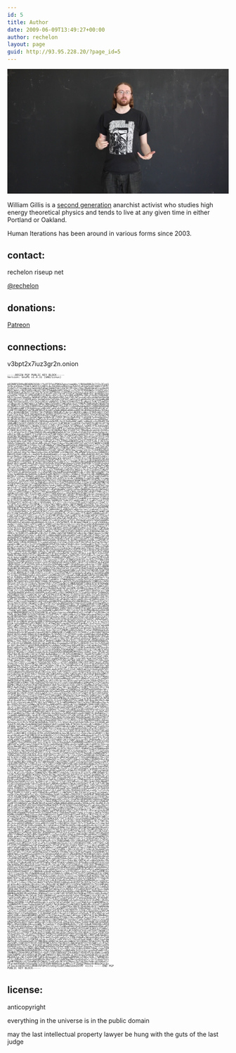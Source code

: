```yaml
---
id: 5
title: Author
date: 2009-06-09T13:49:27+00:00
author: rechelon
layout: page
guid: http://93.95.228.20/?page_id=5
---
```

<img class="alignnone size-full wp-image-1839" src="/wp-content/uploads/2009/06/screen1.png" alt="screen1" width="650" />

William Gillis is a [second generation](http://humaniterations.net/2013/11/08/ted-w-gillis-1931-2013/) anarchist activist who studies high energy theoretical physics and tends to live at any given time in either Portland or Oakland.

Human Iterations has been around in various forms since 2003.

## contact:

rechelon riseup net

[@rechelon](https://twitter.com/#!/rechelon)

## donations:

[Patreon](https://www.patreon.com/williamgillis)

## connections:

v3bpt2x7iuz3gr2n.onion

<div style="font-size: 6px; line-height: 5px;">
  <pre>-----BEGIN PGP PUBLIC KEY BLOCK-----
Version: GnuPG v1.4.11 (GNU/Linux)

mQINBFG5HhoBEADNJU1Kr/YuXf3fgiP9Kb2woyroagWs/j9UUqQ062olYJyJCyg1
3z9cp3Sb4v7IbKIzWSYZrLR8YLAxzA2DHzqPKeYgpJdV2zy01ge5nKYX0DcC5FFC
5z0d/vf/9iHWybaJmbSU8ZdGWq3HHU2V6ixOCPCzFrUkvJbqj8eNY6KdGrgo9kPS
MUSiAHYcr9GFnAOp+MopG/5Hj53HWmNtHFSjK0qLro7n3YfGfD60MU+ctQgILm5s
v03Eh9RIwHJ8ZYcxml2g/Kl4J5xBTZ0f0y1uPXIUFaYQ2Uwnqkm+RVrqvbkBItG+
yJo4FW/YEGLVr2PRnKQH223l0mSiiKVlcEz7uhc8DCeURPMvlBEiFOxDU7DBh8AF
bRJI3sxwnTAadGyJW0A4CnP9kl4kxDeH+EN1JeLFVD/WTovsmtuDvxkbW3pU5m2W
nPkqN51iCLTdQFKaUGc2m3W5GUhTkFU9hjVF3QlzWVYpQ1aHVDn9t5AjQopmMq4M
V5B/SdIbezeS5/t5r1AznzBIery8R83Sj1ZRkvCOnN1QilZLwNpn1JsW/1IamO3Y
vCQBgoxK+h2N07NbCLd7WRe/WNuIb5m8tCxMOgRArdwo7TMbPv3BReHeRlNmdUT8
0s2NRUo3zQtuQ6IXBR5h6wCmbBp8MmaH7PquGDrIldpbBwkmmw60tv9B8QARAQAB
tCRXaWxsaWFtIEdpbGxpcyA8cmVjaGVsb25AcmlzZXVwLm5ldD6JAkEEEwECACsC
GyMFCQtHNQAGCwkIBwMCBhUIAgkKCwQWAgMBAh4BAheABQJRuR99AhkBAAoJEOAg
xFe/8oPKhBEQALlGV95LjR+79h88s388gKa1yNraxvMUUXxyWNxsSTRQ+NbLLGXv
KakJ7o63UI7GwkJRUH6HI0dGZ0T8kaHJj2jjTjAt+oH7p12Vb0VL7F4vKVEmgtM4
kCq6S9nsZBs7Jl5p5WTWga1sO8Av9F7hHXC3RcmjRwK2DV7tohkK8Tu4neQei0sZ
AcaPd9J9iKI2Kk9q2LGmFkLOcEnnOU3gGtvXyyNuNNaxxTyzOXMmSe1qxgDRQQwr
YU5MqBcCiMhb3OIAbp9/ZBShHanbDkFK+3g1Lhdhw9HCyW0/+dMedLusgsRdOtZH
30BaMR2Jm2OlzSKEkzIA10oOzCvqipYLZw0JMS4CcwdQtKr2kY003JngW/O+dT/N
faYhfE5CRH64d7i/WwWqjCGe5jLcKh/vFrs1QG4/blGM8pet/eQKErF5LkmGeeWI
Zkd4pI4YJcoU56cFCebcV/cNbwHfXkSsWMFxiTgAngJduQSOnZbaciUssch/+30d
F/OH4jNzhY0Srapi73zGRvLzOtUJ8lNUMpCMaCyYdsET4j7MkpNvdcakX4i9tDEx
+1/LbtdgfU+SlC5Wn59KVUiMyaHqHNUGmd4rKluCl5h8yzVSAqIGCobUm2pQq+kj
k8UimrSNzpo5BRT/I1nF8Fnth+02lMFt0QVlXRug1KWvwpBXOjEfnn+jiQEcBBMB
AgAGBQJRuR8NAAoJEMPl8zVra1mD7QAH/3Bu7+GF1IaDx2WjZOxdCGqyFcEtS+F8
OeIdH5jJPHp9mqdN3i9tM44YW3OsZFRgcHmsjIYkZ53y3AF+20spqSiUF1hSKxdn
btkp6teHx1uKf5KY/DskIg718haFwGsifwYFR6eD8KRIhaFKY+CVIfxHLIjRC9Jg
IHVgr5GWgpSL363xRnXy80cgbuG75qa1I4g+f0xoW1V0FC6Ts0CS1FCNKMrh10HN
sEKaYZZGgnVMcpJf9b+raJyDrMW8wCiSRWZNeWP5m5K4tPRBSQQpmV1rfl3x2iZM
bFIcdqId5UcaatXwQmFbZgQOxzoBPqiKi+S9K9ofdMSTIQRLc/RAopiJARwEEgEC
AAYFAlG+ZXMACgkQrYH6RO8OkzFU1Qf/WhqFiMTD7mwjoug714rX+71X4HKb24pX
BcEld4zml1Dpfw/0me3sQuchbcAYWIBBF+vX3NpVXC/MLeMdWfG9xXxkxtDB8QX1
H8UZQJQ4EidPpzLr4eOQr9v8eAARkmHi+Yrpg+HJSIaU3LsMAy0d6SQrBZzArJM9
B+wcOA4yychNumwPevluWX+NgUpCbx3i5J+xcyVgMtJOaHcJO/LaBl8jnz5xD6ti
vyFrig5VT+67LgSa+CxHvoBAuCAOpPmwK4/8FeXx/+xT4IL6+wiVWJ8nN5DjWCda
S0h5w8IFsVDSRH27gXYHoVVgIVWoSdC7CQq+P/+regqB+FdqiCpqBokBHAQSAQIA
BgUCUb5lggAKCRALEjMJ0zZnVdSGB/0SVQ0phZmunzZZQHf8dPENXTZYU9EZnqk4
B+7xJYAzYvw4ixa87VT+jQXzYm5rU/hQPs+IkDOW5xISwhZ1jUrfinzTONwFktWb
j8iqk22xiZkAYcq4AKwcmkTbsPmARwwkJ/uln52qyTVFefC4PFTwCa3gPsIW+FTK
0/nbosk68BmcoERp8PXlVv5ALLaIt7VHhHQu1mDvGVJBQIq/Pi9+ZzneOoZlMGFF
fUYZVdC2LgDUehpxp8crLzyRgVWRlRq3qUMIeqQdwQWHSlqLil0Ar0DVzmgAETfA
S3pcSpW6Hee4e3wKU0x2yNe81qmMrNUXI71IU9y+jK8Wx1TOvwY4iQEcBBMBAgAG
BQJRvlzVAAoJEMm8jvASGAw+AjMH/0Z4CjgYHblkb4WciRTfHTidYwTnmKS5A9Tk
6sT1L/d3ljJrVxM6GWMGt7SzIWTKjGYckOI13cV+6Ci80RRbT+gWTGSgMB/szuWp
s+9fClF1qIRyWCRHV1H905hUhTN7Ge2JZ6tRWgKNeA3KWM7BBOr7J21pAQGwgSr6
GO5DU4adtaJyo+r5hgaINB46pxd5UrbicG4SZ+m0hO4zHwLsnpPCUvWPwHOTMV78
anWDfulrTGSaDjRlxwObR1NZestpukjSm0vsRMpLi5tlQJkjRWIHUy2TrQPkUTuy
qoJ3+ErZTGA0r0SgbSB0ZkQJp2ungwTjTOqDxXpMTv3BPP1/u8CJAhwEEwECAAYF
AlG+YbwACgkQFtVCxJ1nUehdFw/+KaPqBeWhCipPQjpPAxSNR0UHsQuyAi0K5b02
s5Eznj2POj58gnjJNZXVj7RYqpopAQehVltrfSS3JmnLSbGbIBCo0qOrTHBcve7J
gWVMsg5IAki4Fl31oOshM/sUG1lj96EA9bXanfSKUHf8HadzNHjkLGxjbpqdJh2e
zPzqvXiU2Y/YDxcl1gc7P254d7rdntEU56xRZcPQ46w1lXKY9SNZc2uxbejD1WlX
xrzsBDEGHrWpw5ktX0hRZgMxzcwdPHqZnk15SYiGVH+FZuwW0Dixa+mpuvJrA4n6
AL0Jfn5lSLA6VP9rFc15ckRSKOe/9QH6U5CTeNcPflmHAzeMvsf/saB+TonE72TE
GiFQkPISl+H35rAIiBzy/85Sb4HcjLLy2/rzX+rX3xuZZEypDJlVQSncX/ZnHlJ/
7vZETefgIoRhgn7UrBTMyjrrmVa7Ke/N8fp4DPsjNEYLMW0Lq3pQZ9i7qLIAx2q1
08RDgY6PWydwbwUFZtuM26iJVFvHRXct6ORimZLfJ9AyfqRMD4xGOFOkFQGH0PME
YNiK8UDv+bw2f4cEP0OTVWJvjKjWBnUAUjLe9NJmtCabk+p/sajlzakogC2rcDzr
jZiZc6o6FDdb2+ILmPuGCR39tiCXxcqkuM9uPTQZojsTNooponaAtmWwajmHKCoM
EsL5z9KJAhwEEwECAAYFAlG+ZXoACgkQ0Op7b/Cv4spA6w//ZvNHTLeR40qeOzFl
LuWjzwD1oyhY/gOIjussfgT/zo43fMjATdqLiOPzg4EZ/mrBzXqBJKPJFcYI5wkf
l2O3i8/p7SmsWy2SjeB9qshU3uB2xovyMaJuDJ9GEyDv/jFot1cF+uOTULlNnvQb
PEKfqIV/mPIufM8dyGh3JJ3A8lXfzxNi0jmS3igfUrLZ9iNxW1oDXS769d54A8Rh
FRE4k0IwI4Uo00v4ppRDbb6r6iUhzL/dSCWfBQ1/ELMcWaG7MeBjLsygFsSDE6Au
4n0U//xbQjJdbizEYziwHOjuYOMIug2Xef8tpzqhcojc6a16gieOdzDq9VmkKsQ9
wSPZg+VVPOobG2eBnsCJASGlw1Q5TKygwUY1ww7SiRqBoVJazY170+BTfrHgewl/
nnSLwSXnLSPsKINxI12rDXXLl2oHcUKn6UrSh418Y2M24oHIFlbSVZVBJ7aK+RmR
zAC+fY9yudB03YWwmmJRnRJJwR9xlr5WjlHKtEZ585l0HEOrp5XLE00hDWy98rpr
YPR3c3LSUM12IsAMh9PytM+2klI1RMvimDZ5B7HB8I8CnBptdp/QNAl6epsJxYNF
4NchUB6QQdtwSsX6ylvdOCOY1vdB0o0W0Spb9o0a49Yjemi5aQxk8zIYRevJpCw8
Am9A6P0le7W9W9xB/uU4RCeTd8uJAj4EEwECACgFAlG5HhoCGyMFCQtHNQAGCwkI
BwMCBhUIAgkKCwQWAgMBAh4BAheAAAoJEOAgxFe/8oPKog0QAIxkd9k/zaPh9RrF
+RKTp9O/IH36JR5RQxCT7ixqbXvH3qhr1VtLWv1S9tn3kTYbCVPvhIwISafDrHof
OebO+zMKjarQir1niF1F9qMmdAYPSd7EbJAAvFXb8Yc6VrIa5OagBti3gZtJszEz
WYqIyv6sWjtCdO23RaA4ZX8TQqOsmuICoaJK//hr9zqrsnivv9hmVMZJFBxo25WD
B83NosoWuSQfz2bgnyHdoEiN0Qx56JswuyqUS82KvvE0RBvHSuT9kGoJ0biEQxDp
f0YF7ub8p4OSV8D1WqrcQ6Zs7kj618ThNGGpH1ZAJsQ5mgLfYhffFVbYvR2Fv0Eg
p7kya8qwrxkQv2mFMKlZLmBDSyPF8TpiGzw8dTKjSghhjVC6LLiqU7Nfl5Ib2ZEF
3PMvfhs9NjRgSlVZfojB0n4xomlhNuEDpTt6oEyJkUS2PcY1F1S4hx7L1aCpc+MU
eL0/6dwraq0RSjHuMxDz2hbwaEDjFe4N4s0TPwKE7zc7fxc5pF/S1a4nJkZEtQsR
oIYBMWJk5NMYm5nOk8q3ErtAF7oxnsQcTIDF/2CBNSXZE8COy/hrO2o27f9Nst09
ZDQZLzGaYWFpK6SVysskmlzxQrMJb64qheEde0z9JNRljWs0fiD1dRd2FaLEaSbW
xBOGtBXd/CvFddTKGrkDLxJGoiDutENXaWxsaWFtIEdpbGxpcyAocGxlYXNlIHVz
ZSByaXNldXAgaWYgcG9zc2libGUpIDxyZWNoZWxvbkBnbWFpbC5jb20+iQI+BBMB
AgAoBQJRuR9yAhsjBQkLRzUABgsJCAcDAgYVCAIJCgsEFgIDAQIeAQIXgAAKCRDg
IMRXv/KDynX8D/9wbf19yWT8996F7DXxQg2HdHASXNkyqnc0kxYA7HUS8+5GN7ZX
Cj2tkLM8V9umzTzQBJtK2tLvI14TxjZaotSQ7MwV71npqgdvuEaKp1lkd38SkqNN
Tj1I3kLV9YR0g5g4vLVU1sK4Vj+6VH9xDCVYttkopEvIWAu8pBCb8FbCQIUBk9Bt
NjsLfGR89yvASR2lPqLf07E+w+8VW4khITCrFOMbxmvHdU1DgmEr+WSvOPUefrYg
Q6Q/g98fd2y6FAepw9UDDFxbQnla69R5cJTNNK08h02jzeOpj025XxCppphAwzqi
0BOtTKjBAXrH3upkhYMdtTP4WyZK4pHqwArwHfVZgZpG6d9m8AmOViSMBx0s+PUV
9VaXFcZfvSz3c+x0kFo7B3HVth0+yjFC1mm0KZ1zHN6XWGBFlnRKA3COr8fKPHNK
Iwa+lUTl2Idf+fQLMEGUEtOuys5qbS0jYfH3Dt8OfLj+9fkZYu3cDz3SfwBK2yDl
R0nYATDGBZ9i0x1gCvkYLWlGjfBu6GF6xN76Fzm19PKr8YMRh1L0aajKTPrxmYX9
SlNCj5jrs5cKMEMRbiTAO8zmEVuVfHZwO8i/bPLJCO/pCimbP7EE2ImX5SColTSN
/6UUQpAHDDCmh0XeV+96bPPuowEXnHGLySbLtM9RKXCGj1Cgq0Sb+bDdrIkBHAQS
AQIABgUCUb5lcwAKCRCtgfpE7w6TMcm1CACHKVprIvEKTeIoczAQujnCpQz0VXU7
bXBweISbuAN/GJUbAUJNlv4Wmb4Oqt9suzEaZ2Gda095CIg8LBUvspHq4+iD9/PI
xdPCI8jEI66wufWmXenzVKKGbPSRdIJ4CuPdmdSroDXcumgSi0znOjND9IoGU/Fi
W3dzjzHcsxqQJ6m0KUruKQYqEeg6U8KPFKqsbMnNyQVzBK48UUav373aybfCaZXj
3xop70YZcQ14rcMaNS7siBexY1Sle1YoDgR6SbDYbn7YWrEqS1qORoDtsVWUFQg+
4/zESk3uXGnLEYiua79IdI+Rmm5qqlcf1g8BIlU9B96yFqSWMNQdl64+iQEcBBIB
AgAGBQJRvmWCAAoJEAsSMwnTNmdVpR8H/iQMZfA0t1Yd807FAfqbPiuozw6E2GbK
rlbGW/aXC1WH/xWhOL/+scVqDwNEzuBR2PdTf40t7sG1kf2k9IPRbONnbGoQV43M
mzqY8NEMOQBDP2qTG3Z6SVML9LaZqIprsm+ns+OHqMAoFoUlrnFWPz7sLMtUAn/4
f9OLgb3KmIMR7XcQ3b7VEURn7JJpETSPrTj08EuXHwsuTpfBNxVKoaemfRUzsv8R
BydEoR58PhOUtDMNJV9+8cdb2QtghnUmJ+RdlstqNLgGCUVdlxDibBe85Ao2uAlf
4ZmRnJvo8sXLosDW7KtY80AlUziPbI3n9l9fNs0xCAV2Vn5Tn75m5PiJARwEEwEC
AAYFAlG+XNUACgkQybyO8BIYDD6XpAgAshRiN/BpFNYv5QQSqFiV/PcS/y/w73iS
D1UklgXs86RdeiqFLCNQMJtLSj4TmmI9UTvap4h79I0dFYanNvClXvFnyss7TGl1
59lcwK6C2Dyg729/4exUhKjNGmuio2I8Tw9vffZ8xmVcsRGwrVHsYv1u/pC46nKM
ZX6ifMv+dZZwuZ+N+M3CVTsJVOeYzyKvouc4iElIaqDmE1aZqUodZ7g3onkoDsAx
TI/KrKm13JrKjKxmRTrdi4di7Lpz7eJ1IfZMmMcp0UySZmk+fjeSal9OR66qnk2k
SQebUu8SzUrBtwpa4i3auoKIHbtLDBWXp9EJ7pNBiSZYJ3fDDn+lz4kCHAQTAQIA
BgUCUb5hvAAKCRAW1ULEnWdR6Dm/D/0V9Q1j3+IEY6OlooB+shM85BeLH5AqE9Mw
EtcIhIjQYvfO+lTGD5T4UflRPMvpBPAa1Q1jHaETbB+wfLMz8XcNpBFkDPCyFEmb
psOtmd+YBDAWoCSPEAeCyCrMwFjYco0+xrRw/QfvEi8Yhksbb5eqr3BHglay5+2m
NfNic/FHi76Q7olPQdSxO8vF3K0P4+dWBKlVKOULD2eyj9SboUyEq50Hb9HAB45L
5F+IEz9lbZ3RB0M+SQIOX/mhagMI8bs31gqmaOutHTBvlLO092XtlerIs7LMJSqO
pc3UCjKw2k6lCgE8IOURyHQD0yXzykBmn/w9Q2eqJ0DsKM3Hi+24CqhWuSgfTPhJ
BablqdEeYpjUyTNRklcF0VUIn1r2zGK8DXzllln8/GM3xi8ESumOQe9cVRCDus9u
RmOly2BuczWY7CI+0AXv87ixUiQs65kNUwTDUHbKNOjcVAHsOovce/1RLMb1LH5e
0QnV17Mym6z7jZGW12sppL0sdxZqedkRdGV4RW60M2MYhDey+k8KCJuw/ZPy0LwX
F6eT8dJ8c6V1RGjXOjkjS3Wl4e8wGBmnjCjPLhFbIUMR9W2r/9q49fUtpBDjlto9
ZKJnIJ+DG84wWi4abDZoPkOyo1cAvY8UELVurSdo399RRxIMisXsuR2djkmlj0DL
pIjHoIF964kCHAQTAQIABgUCUb5legAKCRDQ6ntv8K/iypr0D/4pm7abJXOE7qbr
iT8LwHPb16sfYNk+zfoJHUIhPdkA5K2Y77vDdsPEJNEzHXdVcpzDH6noTrXPswqO
ynaxlHrLOUryiaxMWfx7Gmb4EZ6rXZV+zr6j0l+BQRR4zfMytXIv0SIvRdUu4IDe
gJg9k8wyJVlOQ+lZI8WyIWf7wYUGe/76Ly7x/S9nWSoHu3sF2GqvaJKGXlXQiYwQ
d8HImL5TxZbOg+0ZhwtdGi2aFKRPr/JIjI1LWCjZAvzkjyx3lKKDVd3HWNIqbpBh
zACeaFDFdNvAZpVBXLmhvh2uPWXcAe0vVZG/GuizCkE/A8Q1mOJg2tAdXaUdt1Ql
s6S1wBqQuFhv0gebVSAyE78Gvso/qVz7oRrCKQTF/unSrkUdntEXxvUyiD/Dwjnp
peYsW25g+6CP2orK8xlYA5bkzNCImKSA4hezXP57gNZkqHxTehZVDgFmmUUa9Mrr
rjP2YJaHkInBOOvk+LeqLtGs1KfH7zEc+emEFKePXzbbBmiL9ZvjoriP2g1FWqai
fGqaeh6eAiAfAyJwUKh79lu4LHs3y3hbAnaBNqnD+PFoyYsMmksF+VsxkZ/ve0dY
9WUXZOExFULb06xZL79q3WPLo/yKr+YKrbrve/8SXruqrg4Zp1nk7E6A+Q5Dzfxi
AsRM158R3rDM4iTAkvGDSG82YDrAO7QiV2lsbGlhbSBHaWxsaXMgPHJlY2hlbG9u
QGM0c3Mub3JnPokCPgQTAQIAKAUCUbkfkwIbIwUJC0c1AAYLCQgHAwIGFQgCCQoL
BBYCAwECHgECF4AACgkQ4CDEV7/yg8oYSw/9ErgsJBAMuctkOBjf6VsS9j1KirXm
zcPswTg2keTB7zkpPBVFFpvbk2tGoKCWGLNe+q7ObRN5sIc6P8PboKXb0hmxrWc/
q42sgyGV+ZMd6XiZzPw9QnMv6AiN1vHk4fD5wwGKlMb79Tm42GIlE6P/xbQjz0uL
nVS84L8o7SOT+IGELtOSuwNOIcpilxSny6fUgo2Yx25ZcFlYABJJEI07iOYibFbL
1xZsPyBM3zUng11emYxYaZJJFTx3Phe0MZiOYmhN3ejAePYHm2OrdQRDlmGrljWA
smBONAkrQvC5yWgwd9NC9XOwXGZ6IeNiDMK0gc0Jggepuu/jq/m3DsmdPPyK/BFW
cEgl9veSE5u+t8Ho0Zf/3cU+JpG3LJ11uVI5QByHzfXujmRKrk8lBqsXNlRkZ+4W
BrsiOjzVaimYuWv8TPY36tJeS7M0Syf7L5rmM5pMHdhC1bI7e3UofVBVaBucUa/k
W+cO9ZoZVvgZzoGMWwJN7OYPSgvAMnXMTDzaPGouN/YprHWBWPu3PMrU4R+Ob5oc
1LutlTqZjIkCeCxgdKP2GxEjscIpV6c3A+wqTwQAXcFd3BKJlyHjjstWPVTW5Hoj
ADwGuD9f7ShRXbVvPgmq11DzvJGbKeZTCfT1fUXcgDBTZi5H+uH2qKxieLCUjcXI
ici0ef33ATDKqAKJARwEEgECAAYFAlG+ZXMACgkQrYH6RO8OkzGb/gf/XyOmfu6Y
GknlgUMbQJw7SbrvB/ZDp1SHhQX/0sQDUsx3oFMSV6BYxqe9l9N87xL0hEWHtejl
isAHk0+WH89VbMi/mn9rE+SSayM4gtFQtI0GVi5T+QRj0tU6yPfZCoI7gz0UI8Ia
0MEy9XFGuoLcCOB94tBLUqkZDUoG5AeZBAefnU6K9UkTRQd0oN9NzJbZgAmYZ8+C
tcYQFo8dVzzk/M7AaPx+0giyHaeoKQXTAGtjTrtLMX9zz13Y7NpNOEKkaHzJbbax
RZpugvtLVrRrk7RS03W3kG684y7V6Y3/11/eS4j4LgYehSd47U0z3uvI31DG8LaD
JgwSYcD0zMw7b4kBHAQSAQIABgUCUb5lggAKCRALEjMJ0zZnVdsyB/sH6Nnlzfh+
yk4BB/mH1cB4lpIvzEMfSoda0mO49vsRA+YNh4UxwNkfyWmCoj9RGPwgC2qb5UID
Yl9OSwgDQMzwC+rMXp+fDfwPKrfQrr24nKsmyLKu18nNnkm3VUyxFm+hoimX57+v
FUkt0S3lycvufn2+ajPeicSJXaxx/7/uj9+JxzLAO5rDyKnpUl6O72VAqYcVKoNQ
GVFiixNX+NR1jCDQUajO7DLsEdS5W5QB+kJeu3BJpIdjyj+5Gn+9esVxKQRf/r8p
avatQGxKyenTqEJMD3xVCmcKHm9Gvl1rI29dvbEY9p+bWle0Bq6pg421utI+57GW
4/BanJGOTgzAiQEcBBMBAgAGBQJRvlzVAAoJEMm8jvASGAw+ngIH/1anPIYLfGxQ
sGHLm4RCVLLzppeT/S3NLcYup4L1S5YmR0+zWJrXaWf1piyptbsjP0d4eMwliCzO
IjmBM1Y0uL5R9ObLUmf5cCJYqcSrIAs2Z4qJedwhJGd0N8WOxadNYEzUjDA2hfFD
uW55Hfw/eH5raevt5QqXfAJ5CS/oehXKeUpT9Rk+psQz1eW0+yWz1qXHiVrS5s+p
8Inc8WuBEzFCou9Kb8d+qxzZGFC5/CsC2AK1C1IfczfwxBKqE8/zmA1eW6R1l+a9
XQ2QovuFl0BUtL5htzul5XCvNuWdFMkiaj87n/6OuYf6hl/6mN4SuZp4Z6WWom40
/j1JUGbn/meJAhwEEwECAAYFAlG+YbwACgkQFtVCxJ1nUegphw//VZXt+l1pYsOo
YdgQwOncNyDhsKvqXZF9IUlyvCAsjsLGer1YAWtbzATkZVrY9wspBc3aNWOZNPEf
7Uhmu1Rhix5EvVBy64vOzeJIBTX8TniyXtdIlr9//Ikz1hPtpdSNVoDr0Z9SWzLa
GC3ckVVjfkBEjXcmiDpafQiJTzOeo3gVcdMdtWIqbBzkTlfOxxbRXN6GGi79+i5X
WkrV7BioCATPr0TxNNr4ksCrFW9m5Qirx7wsloSEliEBwttVCM0gJIDPMIFPut8g
+DzEqgHbLBQr3XRq2PzIG7aBE8ew6CrAgI5XNn7sgbFlwIppSo5sdFU2opyyxNcF
xk8qhXY2M379ts7OQu5s1cvTe/GB7zfPUK70P5Y9k+Q0cheG8OodQ8eZSJhzZyo2
CFpp24zd8/IEaw1Y+xUFYw1fm0lADidOIt0bqaWKl9J5u5/swxWaP7/arhapsRWt
r/2Mw6fGvfqSRimnRi1RWs4ap4TmtWFMb/Sv5FilU7qQlyE9qOVTyobgkZdcath7
9nfO76EybqrVa8b7+pQlOa2NPSqPSR1wnRYDlnXSWn5s2YQ5NI/kTfZeEuqYmbSE
LJlL4LalzzurQwXwr7qWWeYQY/99+MNfTzUm2dv/c6+b+kzCsvU7LsMMj0GWdrSj
lUZKu22QCAbqB4DcM3qhp7E26V457NuJAhwEEwECAAYFAlG+ZXoACgkQ0Op7b/Cv
4sqmGhAAiuHTNW3svlrNurI7LHz739PlZSiiN+NSfoRr4m7/0JIwhO/bGDJ49u8J
EQ1KvaRZP9gXwH3EFfY62Kd4IjOwK3oJJ8BKF4yQiLp+fPN0auU2kxcdgQRuuGEI
K9VaJgn50QAih2lpt7qzD0slqr/fqs7Sft2oFlVSlWDsO/yt2Mirb4dibdcNbmBT
FiXSivGpQyuhkW/s8x3i2As6smT1ARDN+GeRR91TWum/oOIQd417Tuh/yF7vRl9N
1b8luEcWh5TlhSzxi++5OStfSOcELl4eO4GaJs/I0fjZuWHlObaL7SSYZShpt05R
ndoL7OHKD27qZ8H4dmG30wxpYU8SN2URA1wdFsmvrB0HK2z+0v6wdRPtCXCSG65H
UD/1ZcH5DDX5btro4fwRipYnghvlILtsbET0120+fD4SbGtERTwL+vdQ/lvfihrb
fhUFTUPRJ17sDF1rAP2f9AAFmzudF8dFjijHW3VPCIJNiI9JAYiCpxp2jp1kbmG/
ea5DjGAu9sqAUXTpi2Uc/OUTK4RmgJe8SjogVNSsCRb55X1/UV9FRdCZB4S48qkM
zh7LC0wBKTbNXpdMDKJV7GN0wgIYYQCssu428pbwGRLB66D6CH2DievgoT93OjAw
qGZ+qVkCK7lTvSliF8k+C7khmmoKgegxHVlvOyfctkqPW+bR9HO0KFdpbGxpYW0g
R2lsbGlzIDx3aWxsQHJhZGljYWxkZXNpZ25zLm9yZz6JAj4EEwECACgFAlG5H64C
GyMFCQtHNQAGCwkIBwMCBhUIAgkKCwQWAgMBAh4BAheAAAoJEOAgxFe/8oPKLEcQ
AKILw92bk59TsD52dn7OSKF5hObK3h9TrI1SC9IN273xbIM20auciuWzbkpZOgYs
El2xV8vnCb5YNMUWfsRxkXNcJng4hbTo+WWytGUZHHo+zyQT+7io/9MlvND8lUeo
WKYoSADtiujNOTjiWrPmtr6g0UtsyOMqEbhoInBSYuf9nYXMYRr+BscwzZox3o3M
HhCO4KsKeeaPMsQu9nwOS7EYD4wPKxeIrPAE4azM+gDY2uqjirLnqr/3ePq7G561
KDBNrUhHMFFNebj5SyyzkdYdWRVVnYJ3gAPCPUIkB1fpePJSOrvTNITY0CXrxjOT
AJe4DJA7JC4fM8X0NAmlVVvi19BIvVg1Eic1I61qBx7ue4+8TUBiyJOmdDV1W8jz
gr+BZAbUR7ULV7T491MiOaS6LdVMUCgA/lPCJx4ewT+xpuGVkHbg3WRd7Uc/COcm
KaeTTR5o0RywOXBKvJkLvdkHzObM4CjrypLhCs4vHIr3oQ/0APAAIz/NlC79K7As
dLlkn+g0XUrGMH0pYlVnLaR0ISlX6F5iz6X3B5VrSSAt7h7vTf9uRSwrsTrdar6d
6rQvXsyJ1PIHC5SD+hX6Kk/8r/m5kS4vzZIWYHcHUZbiVN+g4UXh+K+9zl5i4lUn
ho6VqrXZOmjfvBuzDPtyDUOoSiFdNyusE8HW/XvLVDUeiQEcBBIBAgAGBQJRvmVz
AAoJEK2B+kTvDpMx48oIAKz/3XEX7Y7KCdziKVZ1B432qTjC8+JbxMTpOJQR/VyL
+pkw4R9xxfwMQvg7QUo9q73HwQQAddjRM+kYCLVIZa2f/MvYOcrGAx4YqzPg75hu
yHD7YSNWwP+e2WjLNRvYkgGHHOT+jy3uzZsN3l20gleJRRn9URCpQ0DpfJISB8DY
8U6LasWiQf4kQXWvM/phRlCulkytIBOY/h8YkkTiCN83SoeyZhwUkcgx0mW96Z3S
jUGoOUwqjryJAGh8fbsMWXPRYcbTUIYX6cNJWYlRkDIrat/cjrU3Odlh6rThZ61c
A+FMLx4axLGaLBfcjNrm+S4PhxR+xrtZhBOa8NBrt0+JARwEEgECAAYFAlG+ZYIA
CgkQCxIzCdM2Z1XrLQf+LwFkZ1shDBRs6C5LoLC3JjV9tNk4YiYBC/v0TTbHjjw8
Fl2YPh7T84WH8hwpYeP2mapDamYk/PTmF2F8lOnJtqEk7EWTCvilj3AjCg6ARlLB
umoTV6gRtdd5y+LHu0i3/uAFeN0wzllqHKgeMFYLNXdry7kpilZBKA2GfAy9Xq3b
XDjg5dbxNNW3dKfDDGkiofL1OGc/rmCLVqODLrZRcck3XsAiljxHnzAJ9vmkRlwo
6Ktlef6ErTlC43djaE0FRd32wTYTWoRAjt9xWq7Ua1YkZP3vPvgbGf35SDRmR75J
qNhEhW1u7m4YmGuu2p0OVZ5/kEUUoo4Wsd+pb1tsMokBHAQTAQIABgUCUb5c1QAK
CRDJvI7wEhgMPjiHB/9cxrmcEVZ5+fw0NpHVmrzY1S7SzKlNrWqUx4b0nDAzHes6
v5x89RSDFbkUBjGC3nn1MailPW8cusHZAfO6AuIWslsn/E1p/J5yffXdXT9nRc1h
/mQiaf435lYbdUGR6pxYzupE42rvQPle87tkn+54ocNk/OBTALeLv08eSOk8o/Pb
GrNYEg2fgBnKwdBJetwDTPIYW9a7On6TXVK6rs6Nkh23i0fQwBexoO6gOlU+hiGU
UNcKHaQmZViWwpdyDiwaeTKo8zPz/AiqbfZKgIzEiGVBa5q++UOjAOj2PAMGEtUi
2XK5yqr436IU3Cj2jhVqqteelyntE1wV2n8dHesKiQIcBBMBAgAGBQJRvmG8AAoJ
EBbVQsSdZ1HokWMQAIiZOr4ka5sKKEa5TtO+CIbV0ShWhPt0sS+MyLLwHm5pgxe5
Ad+Sd9k6YbAKOlic/BN0kMzyApAFkm2W4Xrxlp37OiPUzyLAGi+ujrRU1eQFM1Xn
ubTjj1gwZd+TKcFAW0DRoQe62wIYal6N9sS/d6Nye2fE7oaTCcQB3MhpbIaL1QMG
v76kOZr623kbiRPDUbbcrkZGAyuZm0c+bsVx7vxpz+uv7bH0U15wE4GSQsj9mjg3
N0K7E4fsc0Cp4EpIiuK9yqLIfJ192mlDsKPYEp6xWbxI1SXJLS3DW4CKffrXGp+K
XbVrQluzNmbSlB2Kh+/IuXIzSS/x4LBJ3AvMzovRo1XJpEEwZaUMAH9Lp/vsGSsv
Fl7S+FjjzOayjY9glKrRm5C74ZV5UJE0Qlh88qdy4sR19fIkcDZZe7xCcofNDSFe
qL4VhvRu+nedwRcqUvEkujKv1RQaxM/ALBNPi4jyJrGQFAC9BOV0J2v7VsSMFmMz
An2O9+hdAUKVo3ZQWabHjupNBpsPNFxkOdiFnjWBq5G0yV84/qkuYwNT1rvoKBgV
5NSEZWCT0IFEgYeIX3e6wl2mMP3dY4ASe2t3i0E8LLT31uBSE3bhFGlRT6usrAw6
4R4RmnENIxA2BRz2jK1rBMA6mDRGKS7aRLEkdu9dQuyhWL8DPE4gwf8EK0WpiQIc
BBMBAgAGBQJRvmV6AAoJENDqe2/wr+LKKl4P/0fHOlbhf6QKmpTVShrsAhzkumwf
2Xwm7RH2Nrm/M/2KyALZqOrxMdB6tOlypnUXvbVXb7xO4/FD4qNKitXyCB2jm/l2
ramV2oUPL6NnzLGLN1nJr0SI54Hu4FBT2lZgkFGUGvPlFqOogIAhQLOk/9t4nbBt
aZte1hx33Sn+vRjO24PRACxm6Pxz/hFDa3QeWWCyhJqXhsp1eJSIIl6xM9jjRvDs
d8mpcWIQRNilVyMdhe4hbyqbjLxoCb/kFatsDXW/IeljysCHmGIgiVuW0K9B5pjC
fq9NMXFPYZuwo7p6eVUH4JEjng0Sl7W1Ed86eZinAKSAO23wROvB+cQ2uFllA4VP
HfDujnbmKoVmz+g5CSFSA9xFfTxCWciF/iw8mCM5eJB03L5D4k9WzBvXj7WRPKHN
7tABrka+gyMIoMfDXfELS6lTCZLZzhzAOOMT1azGpgQk/V89VPbWz/xErBcWjbdr
wStzY++1oYbOjsH2487iHiAY86UtuhS3k1CKs9nZmyo2ingYBvL8gUn69ya3OVvM
aNk370gYJJYedgO0gpcYjS36b6WfZy0rfA+gZJrC6Qxqlntd5vA/TJPx16Qlgrud
g0X1I8Kui0AUnW5BR4YgAZRfrz92I1Wzkp25snWnl4Pxqd/CNPVYKJI9mJMA4Hgv
oGVDHzVeelZcA6XLuQINBFG5HhoBEADmvS7tNbifRvxaODwPj6qsVZF4i7z+drcI
YzQySG8LwpafUlw0eXstD2gohDu+cBmT0KB5Z/zQt9e+laHslmFRltdkorcXxgX8
UMqZVRoXLb93T4gm+qdBicph7c8XzVS2teLiHha3d1JOmu/SVm6YH8K+WC6XbDpK
M8CyJMoGS5BWvXmxvxsWBLfLCam5d/fJ5bb0MKBp82b/Ti95lO4wN70KDXBzvNtH
a11HckKnUU1KoDwu73657PjyVmrJllpitfuHBoaOb6tQnQIAe6EUmWakkVEWcuRT
c7hRTq3uR927Q5bDvHFOPRRHF6QbSzUpJCU353Xun0bOjO23YaNlQJKE1LF2ABnl
bLIdsMrIrngUbLwBsTB+bS3JX5W7LO+nhhNzPxwRjh9E5qCXSk+AV25Kf1NdAKJ7
ZVIYOiUsskrfNtJiKWyAm2arVWNeX6cNhabkKiOmwq3Syo4+NbPxoz5pFuSUEJGO
VJ3PK1Fh/J5+KeKEgc/D7No1TuGPtnIq0bKbX8laWuuF1tN849cLMRTuHNJWo8U+
Uk2MOJLDIVzuYljpiBkX7O3+4eQJ5+ddruahz1xJ7Mb1hHwM+3WxqnhQA1+G+TqM
5MQiYpcngjRr/trGM7HLgIqkjxxOzkTrdPCF9tsVjTOoxESq8j6NA/jQQCZqoFeW
0M14gDrexwARAQABiQIlBBgBAgAPBQJRuR4aAhsMBQkLRzUAAAoJEOAgxFe/8oPK
g0gQAIgzOMzQYz/Fp5+5X6+37MuQ3sdojBn0mXzp4MeP3KOCrpwJUsMkwwn+TvN1
G48AXEjSi7X7Fqmuf35P4bdNqHb0a5fDh4wFwqKUCC5HpkaY9sOyw/YbdYEdfDVZ
YYw38zG9Ap7etQW0j0NAZSMviZs3t9d/F12+3OF/lOs1cNXzQ3R4JY8mL/sguTEM
KDhjc2WDO4KDO6dbD89ZDv+TKwLbbuNO0alsxBNS40k1U2LLka/guk9qPxW4rYEy
ZkMNPqlZ6hbVRVuKT09VutrSbFc33DrSBDVk0lZ4vbB9plVQVbYFy9+e9Ns1x4K9
nm63GNP9cymtnDQUtgKIRymBlMHmV+CXWz20IWQLuL45cmngySUQuQEd5+gjaiDE
M6dXKZgLcWifuU6PZ0FfgK5LBZqogmhJlZpUqmkwbMPHArplQOvrGQL/7W0QB34i
afJj/6RxRxt7oSq+UpQ8B18x36u701YJYceRFRaZRmlGsDyGuZvl/krItdoq7U2i
oyHBTM6U6rzG75oaRWiEVJWpU/lodCv6LDE3fU7NoxcZp7ybIAxYwNcv61QAudjr
FFa+m4VDAXH/VVongRplyIVtVSMrN986xeLpyMP+J/FjQdgZYNdwv0+BDpyKucaz
cFJqc3cm0I6rDSlZKKNthFOPV3lhXVgtGsBtJAWZsUkGStHT
=ccts
-----END PGP PUBLIC KEY BLOCK-----
</pre>
</div>

## license:

anticopyright

everything in the universe is in the public domain

may the last intellectual property lawyer be hung with the guts of the last judge
